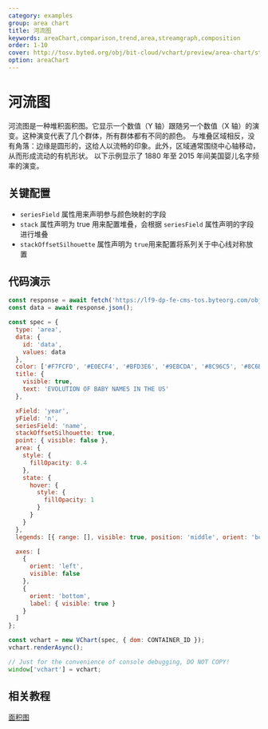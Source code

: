 ```yaml
---
category: examples
group: area chart
title: 河流图
keywords: areaChart,comparison,trend,area,streamgraph,composition
order: 1-10
cover: http://tosv.byted.org/obj/bit-cloud/vchart/preview/area-chart/stream-graph.png
option: areaChart
---
```


# 河流图

河流图是一种堆积面积图。它显示一个数值（Y 轴）跟随另一个数值（X 轴）的演变。这种演变代表了几个群体，所有群体都有不同的颜色。
与堆叠区域相反，没有角落：边缘是圆形的，这给人以流畅的印象。此外，区域通常围绕中心轴移动，从而形成流动的有机形状。
以下示例显示了 1880 年至 2015 年间美国婴儿名字频率的演变。

## 关键配置

- `seriesField` 属性用来声明参与颜色映射的字段
- `stack` 属性声明为 true 用来配置堆叠，会根据 `seriesField` 属性声明的字段进行堆叠
- `stackOffsetSilhouette` 属性声明为 `true`用来配置将系列关于中心线对称放置

## 代码演示

```javascript livedemo
const response = await fetch('https://lf9-dp-fe-cms-tos.byteorg.com/obj/bit-cloud/stream-graph-data.json');
const data = await response.json();

const spec = {
  type: 'area',
  data: {
    id: 'data',
    values: data
  },
  color: ['#F7FCFD', '#E0ECF4', '#BFD3E6', '#9EBCDA', '#8C96C5', '#8C6BB1', '#88419D', '#810F7C', '#4D004A'],
  title: {
    visible: true,
    text: 'EVOLUTION OF BABY NAMES IN THE US'
  },

  xField: 'year',
  yField: 'n',
  seriesField: 'name',
  stackOffsetSilhouette: true,
  point: { visible: false },
  area: {
    style: {
      fillOpacity: 0.4
    },
    state: {
      hover: {
        style: {
          fillOpacity: 1
        }
      }
    }
  },
  legends: [{ range: [], visible: true, position: 'middle', orient: 'bottom' }],

  axes: [
    {
      orient: 'left',
      visible: false
    },
    {
      orient: 'bottom',
      label: { visible: true }
    }
  ]
};

const vchart = new VChart(spec, { dom: CONTAINER_ID });
vchart.renderAsync();

// Just for the convenience of console debugging, DO NOT COPY!
window['vchart'] = vchart;
```

## 相关教程

[面积图](link)
